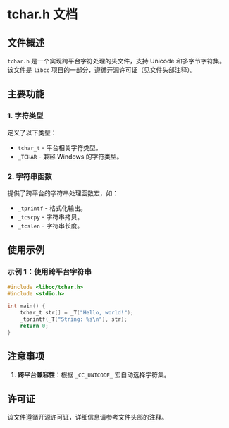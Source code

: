 # tchar.h 文档

## 文件概述
`tchar.h` 是一个实现跨平台字符处理的头文件，支持 Unicode 和多字节字符集。该文件是 `libcc` 项目的一部分，遵循开源许可证（见文件头部注释）。

## 主要功能

### 1. 字符类型
定义了以下类型：
- `tchar_t` - 平台相关字符类型。
- `_TCHAR` - 兼容 Windows 的字符类型。

### 2. 字符串函数
提供了跨平台的字符串处理函数宏，如：
- `_tprintf` - 格式化输出。
- `_tcscpy` - 字符串拷贝。
- `_tcslen` - 字符串长度。

## 使用示例

### 示例 1：使用跨平台字符串
```c
#include <libcc/tchar.h>
#include <stdio.h>

int main() {
    tchar_t str[] = _T("Hello, world!");
    _tprintf(_T("String: %s\n"), str);
    return 0;
}
```

## 注意事项
1. **跨平台兼容性**：根据 `_CC_UNICODE_` 宏自动选择字符集。

## 许可证
该文件遵循开源许可证，详细信息请参考文件头部的注释。